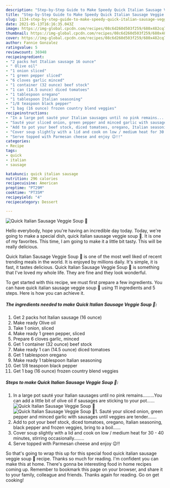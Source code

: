 ```yaml
---
description: "Step-by-Step Guide to Make Speedy Quick Italian Sausage Veggie Soup 🥣"
title: "Step-by-Step Guide to Make Speedy Quick Italian Sausage Veggie Soup 🥣"
slug: 1134-step-by-step-guide-to-make-speedy-quick-italian-sausage-veggie-soup
date: 2021-05-13T16:16:35.043Z
image: https://img-global.cpcdn.com/recipes/08c6d260d503f259/680x482cq70/quick-italian-sausage-veggie-soup-recipe-main-photo.jpg
thumbnail: https://img-global.cpcdn.com/recipes/08c6d260d503f259/680x482cq70/quick-italian-sausage-veggie-soup-recipe-main-photo.jpg
cover: https://img-global.cpcdn.com/recipes/08c6d260d503f259/680x482cq70/quick-italian-sausage-veggie-soup-recipe-main-photo.jpg
author: Fannie Gonzalez
ratingvalue: 5
reviewcount: 36948
recipeingredient:
- "2 packs hot Italian sausage 16 ounce"
- " Olive oil"
- "1 onion sliced"
- "1 green pepper sliced"
- "6 cloves garlic minced"
- "1 container (32 ounce) beef stock"
- "1 can (14.5 ounce) diced tomatoes"
- "1 tablespoon oregano"
- "1 tablespoon Italian seasoning"
- "1/8 teaspoon black pepper"
- "1 bag (16 ounce) frozen country blend veggies"
recipeinstructions:
- "In a large pot sauté your Italian sausages until no pink remains.........You can add a little bit of olive oil if sausages are sticking to your pot......"
- "Sauté your sliced onion, green pepper and minced garlic with sausages until veggies are tender......."
- "Add to pot your beef stock, diced tomatoes, oregano, Italian seasoning, black pepper and frozen veggies, bring to a boil......"
- "Cover soup slightly with a lid and cook on low / medium heat for 30 - 40 minutes, stirring occasionally........"
- "Serve topped with Parmesan cheese and enjoy 😉!!"
categories:
- Recipe
tags:
- quick
- italian
- sausage

katakunci: quick italian sausage 
nutrition: 296 calories
recipecuisine: American
preptime: "PT29M"
cooktime: "PT35M"
recipeyield: "4"
recipecategory: Dessert

---
```



![Quick Italian Sausage Veggie Soup 🥣](https://img-global.cpcdn.com/recipes/08c6d260d503f259/680x482cq70/quick-italian-sausage-veggie-soup-recipe-main-photo.jpg)

Hello everybody, hope you're having an incredible day today. Today, we're going to make a special dish, quick italian sausage veggie soup 🥣. It is one of my favorites. This time, I am going to make it a little bit tasty. This will be really delicious.



Quick Italian Sausage Veggie Soup 🥣 is one of the most well liked of recent trending meals in the world. It is enjoyed by millions daily. It's simple, it is fast, it tastes delicious. Quick Italian Sausage Veggie Soup 🥣 is something that I've loved my whole life. They are fine and they look wonderful.


To get started with this recipe, we must first prepare a few ingredients. You can have quick italian sausage veggie soup 🥣 using 11 ingredients and 5 steps. Here is how you can achieve it.

<!--inarticleads1-->

##### The ingredients needed to make Quick Italian Sausage Veggie Soup 🥣:

1. Get 2 packs hot Italian sausage (16 ounce)
1. Make ready  Olive oil
1. Take 1 onion, sliced
1. Make ready 1 green pepper, sliced
1. Prepare 6 cloves garlic, minced
1. Get 1 container (32 ounce) beef stock
1. Make ready 1 can (14.5 ounce) diced tomatoes
1. Get 1 tablespoon oregano
1. Make ready 1 tablespoon Italian seasoning
1. Get 1/8 teaspoon black pepper
1. Get 1 bag (16 ounce) frozen country blend veggies




<!--inarticleads2-->

##### Steps to make Quick Italian Sausage Veggie Soup 🥣:

1. In a large pot sauté your Italian sausages until no pink remains.........You can add a little bit of olive oil if sausages are sticking to your pot......
<img src="https://img-global.cpcdn.com/steps/69f8e480fe550b6d/160x128cq70/quick-italian-sausage-veggie-soup-recipe-step-1-photo.jpg" alt="Quick Italian Sausage Veggie Soup 🥣"><img src="https://img-global.cpcdn.com/steps/4ba678d7dfd7573a/160x128cq70/quick-italian-sausage-veggie-soup-recipe-step-1-photo.jpg" alt="Quick Italian Sausage Veggie Soup 🥣">1. Sauté your sliced onion, green pepper and minced garlic with sausages until veggies are tender.......
1. Add to pot your beef stock, diced tomatoes, oregano, Italian seasoning, black pepper and frozen veggies, bring to a boil......
1. Cover soup slightly with a lid and cook on low / medium heat for 30 - 40 minutes, stirring occasionally........
1. Serve topped with Parmesan cheese and enjoy 😉!!




So that's going to wrap this up for this special food quick italian sausage veggie soup 🥣 recipe. Thanks so much for reading. I'm confident you can make this at home. There's gonna be interesting food in home recipes coming up. Remember to bookmark this page on your browser, and share it to your family, colleague and friends. Thanks again for reading. Go on get cooking!
